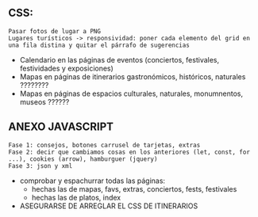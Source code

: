 ## CSS:
    Pasar fotos de lugar a PNG
    Lugares turísticos -> responsividad: poner cada elemento del grid en una fila distina y quitar el párrafo de sugerencias

* Calendario en las páginas de eventos (conciertos, festivales, festividades y exposiciones)
* Mapas en páginas de itinerarios gastronómicos, históricos, naturales ????????
* Mapas en páginas de espacios culturales, naturales, monumnentos, museos ??????



## ANEXO JAVASCRIPT
    Fase 1: consejos, botones carrusel de tarjetas, extras
    Fase 2: decir que cambiamos cosas en los anteriores (let, const, for ...), cookies (arrow), hamburguer (jquery)
    Fase 3: json y xml


* comprobar y espachurrar todas las páginas:
  * hechas las de mapas, favs, extras, conciertos, fests, festivales
  * hechas las de platos, index
* ASEGURARSE DE ARREGLAR EL CSS DE ITINERARIOS